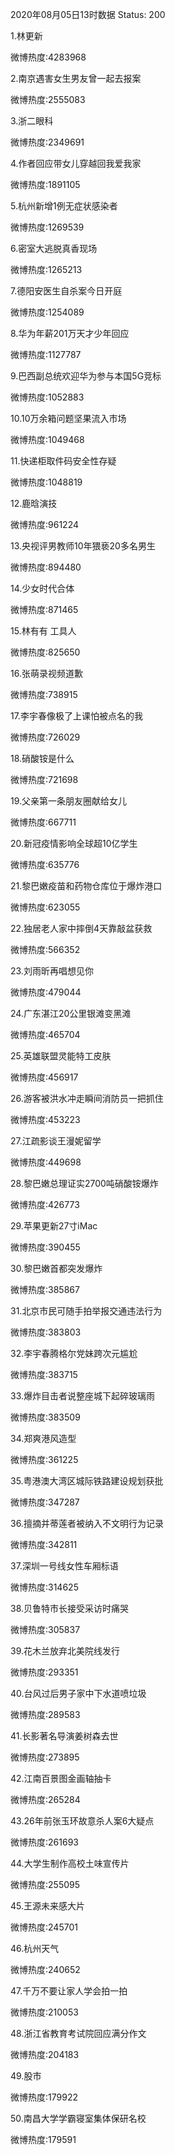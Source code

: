 2020年08月05日13时数据
Status: 200

1.林更新

微博热度:4283968

2.南京遇害女生男友曾一起去报案

微博热度:2555083

3.浙二眼科

微博热度:2349691

4.作者回应带女儿穿越回我爱我家

微博热度:1891105

5.杭州新增1例无症状感染者

微博热度:1269539

6.密室大逃脱真香现场

微博热度:1265213

7.德阳安医生自杀案今日开庭

微博热度:1254089

8.华为年薪201万天才少年回应

微博热度:1127787

9.巴西副总统欢迎华为参与本国5G竞标

微博热度:1052883

10.10万余箱问题坚果流入市场

微博热度:1049468

11.快递柜取件码安全性存疑

微博热度:1048819

12.鹿晗演技

微博热度:961224

13.央视评男教师10年猥亵20多名男生

微博热度:894480

14.少女时代合体

微博热度:871465

15.林有有 工具人

微博热度:825650

16.张萌录视频道歉

微博热度:738915

17.李宇春像极了上课怕被点名的我

微博热度:726029

18.硝酸铵是什么

微博热度:721698

19.父亲第一条朋友圈献给女儿

微博热度:667711

20.新冠疫情影响全球超10亿学生

微博热度:635776

21.黎巴嫩疫苗和药物仓库位于爆炸港口

微博热度:623055

22.独居老人家中摔倒4天靠敲盆获救

微博热度:566352

23.刘雨昕再唱想见你

微博热度:479044

24.广东湛江20公里银滩变黑滩

微博热度:465704

25.英雄联盟灵能特工皮肤

微博热度:456917

26.游客被洪水冲走瞬间消防员一把抓住

微博热度:453223

27.江疏影谈王漫妮留学

微博热度:449698

28.黎巴嫩总理证实2700吨硝酸铵爆炸

微博热度:426773

29.苹果更新27寸iMac

微博热度:390455

30.黎巴嫩首都突发爆炸

微博热度:385867

31.北京市民可随手拍举报交通违法行为

微博热度:383803

32.李宇春腾格尔党妹跨次元尴尬

微博热度:383715

33.爆炸目击者说整座城下起碎玻璃雨

微博热度:383509

34.郑爽港风造型

微博热度:361225

35.粤港澳大湾区城际铁路建设规划获批

微博热度:347287

36.擅摘并蒂莲者被纳入不文明行为记录

微博热度:342811

37.深圳一号线女性车厢标语

微博热度:314625

38.贝鲁特市长接受采访时痛哭

微博热度:305837

39.花木兰放弃北美院线发行

微博热度:293351

40.台风过后男子家中下水道喷垃圾

微博热度:289583

41.长影著名导演姜树森去世

微博热度:273895

42.江南百景图金画轴抽卡

微博热度:265284

43.26年前张玉环故意杀人案6大疑点

微博热度:261693

44.大学生制作高校土味宣传片

微博热度:255095

45.王源未来感大片

微博热度:245701

46.杭州天气

微博热度:240652

47.千万不要让家人学会拍一拍

微博热度:210053

48.浙江省教育考试院回应满分作文

微博热度:204183

49.股市

微博热度:179922

50.南昌大学学霸寝室集体保研名校

微博热度:179591

